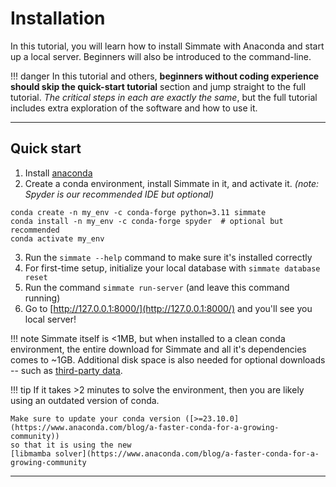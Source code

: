 # Installation

In this tutorial, you will learn how to install Simmate with Anaconda and start up a local server. Beginners will also be introduced to the command-line.

!!! danger
    In this tutorial and others, **beginners without coding experience should skip the quick-start tutorial** section and jump straight to the full tutorial. *The critical steps in each are exactly the same*, but the full tutorial includes extra exploration of the software and how to use it.

----------------------------------------------------------------------

## Quick start

1. Install [anaconda](https://www.anaconda.com/products/distribution)
2. Create a conda environment, install Simmate in it, and activate it. *(note: Spyder is our recommended IDE but optional)*
``` shell
conda create -n my_env -c conda-forge python=3.11 simmate
conda install -n my_env -c conda-forge spyder  # optional but recommended
conda activate my_env
```
3. Run the `simmate --help` command to make sure it's installed correctly
4. For first-time setup, initialize your local database with `simmate database reset`
5. Run the command `simmate run-server` (and leave this command running)
6. Go to [http://127.0.0.1:8000/](http://127.0.0.1:8000/) and you'll see you local server!

!!! note
    Simmate itself is <1MB, but when installed to a clean conda environment, the entire download for Simmate and all it's dependencies comes to ~1GB. Additional disk space is also needed for optional downloads -- such as [third-party data](/full_guides/database/third_party_data/).

!!! tip
    If it takes >2 minutes to solve the environment,
    then you are likely using an outdated version of conda.

    Make sure to update your conda version ([>=23.10.0](https://www.anaconda.com/blog/a-faster-conda-for-a-growing-community))
    so that it is using the new 
    [libmamba solver](https://www.anaconda.com/blog/a-faster-conda-for-a-growing-community

----------------------------------------------------------------------
